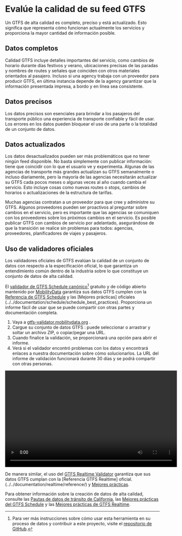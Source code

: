 # Evalúe la calidad de su feed GTFS 
 
 Un GTFS de alta calidad es completo, preciso y está actualizado. Esto significa que representa cómo funcionan actualmente los servicios y proporciona la mayor cantidad de información posible. 
 
## Datos completos 
 
 Calidad GTFS incluye detalles importantes del servicio, como cambios de horario durante días festivos y verano, ubicaciones precisas de las paradas y nombres de routes y señales que coinciden con otros materiales orientados al pasajero. Incluso si una agency trabaja con un proveedor para producir GTFS, en última instancia depende de la agency garantizar que la información presentada impresa, a bordo y en línea sea consistente. 
 
## Datos precisos 
 
 Los datos precisos son esenciales para brindar a los pasajeros del transporte público una experiencia de transporte confiable y fácil de usar. Los errores en los datos pueden bloquear el uso de una parte o la totalidad de un conjunto de datos. 
 
## Datos actualizados 
 
 Los datos desactualizados pueden ser más problemáticos que no tener ningún feed disponible. No basta simplemente con publicar información: tiene que coincidir con lo que el usuario ve y experimenta. Algunas de las agencias de transporte más grandes actualizan su GTFS semanalmente o incluso diariamente, pero la mayoría de las agencias necesitarán actualizar su GTFS cada pocos meses o algunas veces al año cuando cambia el servicio. Esto incluye cosas como nuevas routes o stops, cambios de horarios o actualizaciones de la estructura de tarifas. 
 
 Muchas agencias contratan a un proveedor para que cree y administre su GTFS. Algunos proveedores pueden ser proactivos al preguntar sobre cambios en el servicio, pero es importante que las agencias se comuniquen con los proveedores sobre los próximos cambios en el servicio. Es posible publicar GTFS con cambios de servicio por adelantado, asegurándose de que la transición se realice sin problemas para todos: agencias, proveedores, planificadores de viajes y pasajeros. 
 
## Uso de validadores oficiales 
 
 Los validadores oficiales de GTFS evalúan la calidad de un conjunto de datos con respecto a la especificación oficial, lo que garantiza un entendimiento común dentro de la industria sobre lo que constituye un conjunto de datos de alta calidad. 
 
 El [validador de GTFS Schedule canónico](https://gtfs-validator.mobilitydata.org/)[^1] gratuito y de código abierto mantenido por [MobilityData](https://mobilitydata.org/) garantiza sus datos GTFS cumplen con la [Referencia de GTFS Schedule](../../documentation/schedule/reference/) y las [Mejores prácticas] oficiales (../../documentation/schedule/schedule_best_practices). Proporciona un informe fácil de usar que se puede compartir con otras partes y documentación completa. 
 
<div class="usage"> 
<div class="usage-list"> 
<ol> 
<li> Vaya a <a href="https://gtfs-validator.mobilitydata.org/">gtfs-validator.mobilitydata.org</a> .</li> 
<li> Cargue su conjunto de datos GTFS : puede seleccionar o arrastrar y soltar un archivo ZIP, o copiar/pegar una URL.</li> 
<li> Cuando finalice la validación, se proporcionará una opción para abrir el informe.</li> 
<li> Verá si el validador encontró problemas con los datos y encontrará enlaces a nuestra documentación sobre cómo solucionarlos. La URL del informe de validación funcionará durante 30 días y se podrá compartir con otras personas.</li> 
</ol> 
</div> 
<div class="usage-video"> 
<video class="center" width="560" height="315" controls> 
<source src="../../assets/validator_demo_large.mp4" type="video/mp4"> 
</video> 
</div> 
</div> 
 
 De manera similar, el uso del [GTFS Realtime Validator](https://github.com/MobilityData/gtfs-realtime-validator) garantiza que sus datos GTFS cumplan con la [Referencia GTFS Realtime] oficial. (../../documentation/realtime/reference/) y [Mejores prácticas](../../documentation/realtime/realtime_best_practices). 
 
 Para obtener información sobre la creación de datos de alta calidad, consulte las [Pautas de datos de tránsito de California](https://dot.ca.gov/cal-itp/california-transit-data-guidelines), las [Mejores prácticas del GTFS Schedule](../../documentation/schedule/schedule_best_practices) y las [Mejores prácticas de GTFS Realtime](../../documentation/realtime/realtime_best_practices). 
 
 [^1]: Para ver más instrucciones sobre cómo usar esta herramienta en su proceso de datos y contribuir a este proyecto, visite el [repositorio de GitHub](https://github.com/MobilityData/gtfs-validator ). 
 

